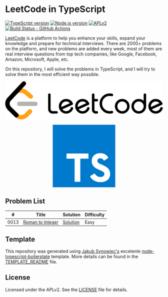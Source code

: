 # LeetCode in TypeScript

[![TypeScript version][ts-badge]][typescript-4-9]
[![Node.js version][nodejs-badge]][nodejs]
[![APLv2][license-badge]][license]
[![Build Status - GitHub Actions][gha-badge]][gha-ci]

[LeetCode][LeetCode] is a platform to help you enhance your skills, expand your knowledge and prepare for technical interviews. There are 2000+ problems on the platform, and new problems are added every week, most of them are real interview questions from top tech companies, like Google, Facebook, Amazon, Microsoft, Apple, etc.

On this repository, I will solve the problems in TypeScript, and I will try to solve them in the most efficient way possible. 

<p align='center'>
<img src='./assets/images/leetcode-logo.svg'>
</p>
<p align='center'>
<img src='./assets/images/typescript-logo.svg' style="width: 200px">
</p>

## Problem List

| #    | Title                                                               | Solution                                          | Difficulty |
| ---- | ------------------------------------------------------------------- | ------------------------------------------------- | ---------- |
| 0013 | [Roman to Integer](https://leetcode.com/problems/roman-to-integer/) | [Solution](./src/problems/13/roman-to-integer.ts) | Easy       |

## Template 

This repository was generated using [Jakub Synowiec's][jsynowiec]
excelente [node-typescript-boilerplate] template. More details can be found in the [TEMPLATE_README][template-readme] file.

## License

Licensed under the APLv2. See the [LICENSE](https://github.com/jsynowiec/node-typescript-boilerplate/blob/main/LICENSE) file for details.

[ts-badge]: https://img.shields.io/badge/TypeScript-4.9-blue.svg
[nodejs-badge]: https://img.shields.io/badge/Node.js->=%2018.12-blue.svg
[nodejs]: https://nodejs.org/dist/latest-v18.x/docs/api/
[gha-badge]: https://github.com/r-souza/leetcode-typescript/actions/workflows/nodejs.yml/badge.svg
[gha-ci]: https://github.com/r-souza/leetcode-typescript/actions/workflows/nodejs.yml
[typescript]: https://www.typescriptlang.org/
[typescript-4-9]: https://devblogs.microsoft.com/typescript/announcing-typescript-4-9/
[license-badge]: https://img.shields.io/badge/license-APLv2-blue.svg
[license]: https://github.com/r-souza/leetcode-typescript/blob/main/LICENSE
[sponsor-badge]: https://img.shields.io/badge/♥-Sponsor-fc0fb5.svg
[jest]: https://facebook.github.io/jest/
[eslint]: https://github.com/eslint/eslint
[wiki-js-tests]: https://github.com/jsynowiec/node-typescript-boilerplate/wiki/Unit-tests-in-plain-JavaScript
[prettier]: https://prettier.io
[LeetCode]: https://leetcode.com/
[node-typescript-boilerplate]: https://github.com/jsynowiec/node-typescript-boilerplate
[jsynowiec]: https://github.com/jsynowiec
[template-readme]: TEMPLATE_README.md

